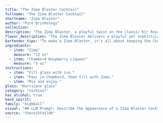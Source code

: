 ```yaml
---
title: "The Zima Blaster Cocktail"
fullname: "The Zima Blaster Cocktail"
shortname: "Zima Blaster"
author: "Pure Drinkology"
collection:
description: "The Zima Blaster, a playful twist on the classic Kir Royale, blends the citrusy fizz of Zima with the sweet raspberry notes of Chambord.  This contemporary concoction borrows from the tradition of French aperitifs, offering a light and refreshing drink perfect for any occasion. "
flavor_description: "The Zima Blaster delivers a playful yet sophisticated sip. Zima's crisp, citrusy base is lifted by Chambord's sweet, tart raspberry notes, creating a refreshing and slightly fruity punch. The combination is surprisingly harmonious, offering a unique twist on classic cocktails.  "
bartender_tips: "To make a Zima Blaster, it's all about keeping the Chambord cool.  Chill both Zima and the Chambord in the freezer for at least 30 minutes before making the cocktail.  This ensures a crisp, refreshing flavor that's not overly sweet.  When pouring the Chambord, go slow and steady to avoid over-sweetening the drink.  Finish with a splash of soda water for a bubbly finish. "
ingredients:
  - item: "Zima"
    measure: "12 oz"
  - item: "Chambord Raspberry Liqueur"
    measure: "3 oz"
instructions:
  - item: "Fill glass with ice."
  - item: "Pour in Chambord, then fill with Zima."
  - item: "Mix and enjoy."
glass: "Hurricane glass"
category: "cocktail"
has_alcohol: true
base_spirit:
family: "highball"
visual: "## LLM Prompt: Describe the Appearance of a Zima Blaster Cocktail**Imagine a cocktail called Zima Blaster, made with Zima and Chambord Raspberry Liqueur. Describe its appearance in detail, focusing on:*** **Color:** What are the dominant hues? Is it layered or blended? Are there any gradients or swirls?* **Texture:** Is it clear, cloudy, or frothy? What kind of bubbles or fizz are present? * **Garnish:**  What kind of garnish would enhance the visual appeal of this cocktail? What color and texture would it add? * **Overall Impression:** What is the overall mood or feeling evoked by the appearance of this cocktail? Is it playful, elegant, refreshing, or something else entirely?**Example:**The Zima Blaster is a captivating sight. Its base is a clear, effervescent Zima, shimmering with tiny bubbles that rise to the surface. A vibrant crimson layer of Chambord rests atop, creating a striking two-tone effect. The Chambord's deep purple hue adds a touch of mystery, while its silky texture contrasts beautifully with the Zima's bubbly nature. A sprig of fresh mint, delicately resting on the rim of the glass, provides a touch of freshness and adds a vibrant pop of green to the overall composition. The combination of bright colors and playful textures creates a whimsical and refreshing visual appeal, making the Zima Blaster a cocktail that is as enjoyable to look at as it is to drink. "
source: "thecocktaildb"
---
```


